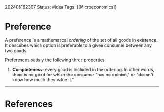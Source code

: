 202408162307
Status: #idea
Tags: [[Microeconomics]]

# Preference

A preference is a mathematical *ordering* of the set of all goods in existence. It describes which option is preferable to a given consumer between any two goods.

Preferences satisfy the following three properties:

1. **Completeness:** every good is included in the ordering. In other words, there is no good for which the consumer "has no opinion," or "doesn't know how much they value it." 


___
# References
